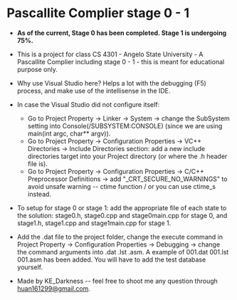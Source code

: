 # Pascallite Complier stage 0 - 1

- __As of the current, Stage 0 has been completed. Stage 1 is undergoing 75%.__

- This is a project for class CS 4301 - Angelo State University - A Pascallite Complier including stage 0 - 1 - this is meant for educational purpose only.

- Why use Visual Studio here? Helps a lot with the debugging (F5) process, and make use of the intellisense in the IDE.

- In case the Visual Studio did not configure itself:
    - Go to Project Property -> Linker -> System -> change the SubSystem setting into Console(/SUBSYSTEM:CONSOLE) (since we are using main(int argc, char** argv)).
    - Go to Project Property -> Configuration Properties -> VC++ Directories ->  Include Directories section: add a new include directories target into your Project directory (or where the .h header file is).
    - Go to Project Property -> Configuration Properties -> C/C++ Preprocessor Definitions -> add "_CRT_SECURE_NO_WARNINGS" to avoid unsafe warning -- ctime function / or you can use ctime_s instead.
    
- To setup for stage 0 or stage 1: add the appropriate file of each state to the solution: stage0.h, stage0.cpp and stage0main.cpp for stage 0, and stage1.h, stage1.cpp and stage1main.cpp for stage 1.

- Add the .dat file to the project folder, change the execute command in Project Property -> Configuration Properties -> Debugging -> change the command arguments into .dat .lst .asm. A example of 001.dat 001.lst 001.asm has been added. You will have to add the test database yourself.

- Made by KE_Darkness -- feel free to shoot me any question through huan161299@gmail.com.
